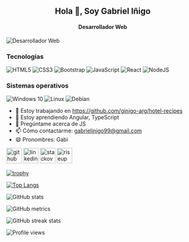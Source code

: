 ### <h2 align=center>Hola 👋, Soy Gabriel Iñigo</h2>
#### <h4 align=center><strong>Desarrollador Web</strong></h4>
![Desarrollador Web](https://www.tokioschool.com/wp-content/uploads/2022/02/programador-android-sueldo.jpg.webp)


### Tecnologías
<img alt="HTML5" src="https://img.shields.io/badge/html5-%23E34F26.svg?style=for-the-badge&logo=html5&logoColor=white"/> <img alt="CSS3" src="https://img.shields.io/badge/css3-%231572B6.svg?style=for-the-badge&logo=css3&logoColor=white"/> <img alt="Bootstrap" src="https://img.shields.io/badge/bootstrap-%23563D7C.svg?style=for-the-badge&logo=bootstrap&logoColor=white"/> <img alt="JavaScript" src="https://img.shields.io/badge/javascript-%23323330.svg?style=for-the-badge&logo=javascript&logoColor=%23F7DF1E"/> <img alt="React" src="https://img.shields.io/badge/react-%2320232a.svg?style=for-the-badge&logo=react&logoColor=%2361DAFB"/> <img alt="NodeJS" src="https://img.shields.io/badge/node.js-%2343853D.svg?style=for-the-badge&logo=node-dot-js&logoColor=white"/>
 
 
  ### Sistemas operativos
 <img alt="Windows 10" src="https://img.shields.io/badge/Windows-0078D6?style=for-the-badge&logo=windows&logoColor=white" /> <img alt="Linux" src="https://img.shields.io/badge/Linux-FCC624?style=for-the-badge&logo=linux&logoColor=black"> <img alt="Debian" src="https://img.shields.io/badge/Debian-D70A53?style=for-the-badge&logo=debian&logoColor=white" /> 

- 🔭 Estoy trabajando en https://github.com/ginigo-arg/hotel-recipes 
- 🌱 Estoy aprendiendo Angular, TypeScript 
- 💬 Pregúntame acerca de JS 
- 📫 Cómo contactarme: gabrielinigo99@gmail.com 
- 😄 Pronombres: Gabi 


[<img src='https://cdn.jsdelivr.net/npm/simple-icons@3.0.1/icons/github.svg' alt='github' height='40'>](https://github.com/ginigo-arg)  [<img src='https://cdn.jsdelivr.net/npm/simple-icons@3.0.1/icons/linkedin.svg' alt='linkedin' height='40'>](https://www.linkedin.com/in/gabriel-inigo/)  [<img src='https://cdn.jsdelivr.net/npm/simple-icons@3.0.1/icons/stackoverflow.svg' alt='stackoverflow' height='40'>](https://stackoverflow.com/users/270922)  [<img src='https://cdn.jsdelivr.net/npm/simple-icons@3.0.1/icons/riseup.svg' alt='riseup' height='40'>](awdawd)  

[![trophy](https://github-profile-trophy.vercel.app/?username=ginigo-arg)](https://github.com/ryo-ma/github-profile-trophy)

[![Top Langs](https://github-readme-stats.vercel.app/api/top-langs/?username=ginigo-arg)](https://github.com/anuraghazra/github-readme-stats)

![GitHub stats](https://github-readme-stats.vercel.app/api?username=ginigo-arg&show_icons=true)  

![GitHub metrics](https://metrics.lecoq.io/ginigo-arg)  

![GitHub streak stats](https://github-readme-streak-stats.herokuapp.com/?user=ginigo-arg)  

![Profile views](https://gpvc.arturio.dev/ginigo-arg)  
